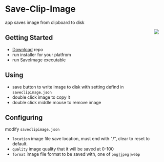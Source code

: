 # Save-Clip-Image
app saves image from clipboard to disk

<img align="right" src="https://user-images.githubusercontent.com/5108884/168485754-6c76690d-4cb2-47d8-826e-0eb6213ec801.png">

<div align="left">
  
## Getting Started

- [Download](https://github.com/MustafaHi/Save-Clip-Image/archive/refs/heads/main.zip) repo
- run installer for your platfrom
- run SaveImage executable

  
## Using

- save button to write image to disk with setting defind in `saveclipimage.json`
- double click image to copy it
- double click middle mouse to remove image

</div>

## Configuring

modify `saveclipimage.json`

- `location` image file save location, must end with "/", clear to reset to default.
- `quality` image quality that it will be saved at 0-100
- `format` image file format to be saved with, one of `png|jpeg|webp`
